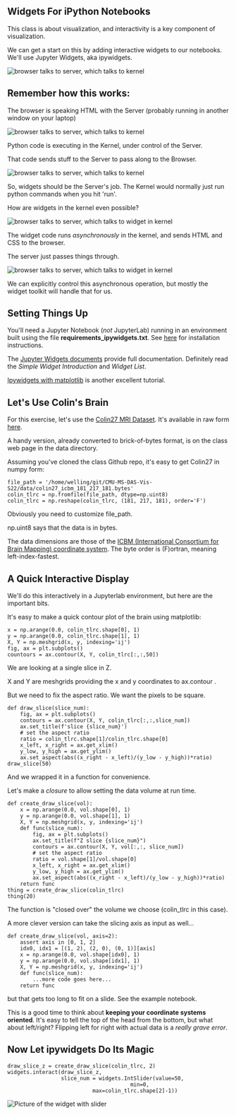 ## Widgets For iPython Notebooks ##

This class is about visualization, and interactivity is a key
component of visualization.

We can get a start on this by adding interactive widgets to our notebooks.
We'll use Jupyter Widgets, aka ipywidgets.



![browser talks to server, which talks to kernel](images/browser_server_kernel.png)

## Remember how this works:

The browser is speaking HTML with the Server (probably running in
another window on your laptop)


![browser talks to server, which talks to kernel](images/browser_server_kernel.png)

Python code is executing in the Kernel, under control of the Server.

That code sends stuff to the Server to pass along to the Browser.


![browser talks to server, which talks to kernel](images/browser_server_kernel.png)

So, widgets should be the Server's job. The Kernel would normally just run python commands when you hit 'run'.

How are widgets in the kernel even possible?


![browser talks to server, which talks to widget in kernel](images/browser_server_kernel_widget.png)

The widget code runs _asynchronously_ in the kernel, and sends HTML
and CSS to the browser.  

The server just passes things through.


![browser talks to server, which talks to widget in kernel](images/browser_server_kernel_widget.png)

We can explicitly control this asynchronous operation, but mostly the
widget toolkit will handle that for us.



## Setting Things Up

You'll need a Jupyter Notebook (*not* JupyterLab) running in an environment
built using the file **requirements_ipywidgets.txt**.
See [here](you_need_multiple_venvs.html) for installation instructions.

The [Jupyter Widgets documents](https://ipywidgets.readthedocs.io/en/latest/)
provide full documentation.  Definitely read the *Simple Widget Introduction* and *Widget List*.

[Ipywidgets with matplotlib](https://kapernikov.com/ipywidgets-with-matplotlib/) is another excellent tutorial.



## Let's Use Colin's Brain

For this exercise, let's use the [Colin27 MRI Dataset](https://www.statnews.com/2017/08/02/colin-holmes-famous-brain-science/).  It's available in raw form [here](https://www.bic.mni.mcgill.ca/ServicesAtlases/Colin27).

A handy version, already converted to brick-of-bytes format, is on the
class web page in the data directory.


Assuming you've cloned the class Github repo, it's easy to get Colin27
in numpy form:
```
file_path = '/home/welling/git/CMU-MS-DAS-Vis-S22/data/colin27_icbm_181_217_181.bytes'
colin_tlrc = np.fromfile(file_path, dtype=np.uint8)
colin_tlrc = np.reshape(colin_tlrc, (181, 217, 181), order='F')
```
Obviously you need to customize file_path.

np.uint8 says that the data is in bytes.

The data dimensions are those of the [ICBM (International Consortium
for Brain Mapping) coordinate system](http://www.bmap.ucla.edu/portfolio/atlases/ICBM_Template/).  The byte order is (F)ortran,
meaning left-index-fastest.



## A Quick Interactive Display

We'll do this interactively in a Jupyterlab environment, but here are
the important bits.


It's easy to make a quick contour plot of the brain using matplotlib:
```
x = np.arange(0.0, colin_tlrc.shape[0], 1)
y = np.arange(0.0, colin_tlrc.shape[1], 1)
X, Y = np.meshgrid(x, y, indexing='ij')
fig, ax = plt.subplots()
countours = ax.contour(X, Y, colin_tlrc[:,:,50])
```

We are looking at a single slice in Z.

X and Y are meshgrids providing the x and y coordinates to ax.contour .


But we need to fix the aspect ratio.  We want the pixels to be square.
```
def draw_slice(slice_num):
    fig, ax = plt.subplots()
    contours = ax.contour(X, Y, colin_tlrc[:,:,slice_num])
    ax.set_title(f'slice {slice_num}')
    # set the aspect ratio
    ratio = colin_tlrc.shape[1]/colin_tlrc.shape[0]
    x_left, x_right = ax.get_xlim()
    y_low, y_high = ax.get_ylim()
    ax.set_aspect(abs((x_right - x_left)/(y_low - y_high))*ratio)
draw_slice(50)
```

And we wrapped it in a function for convenience.


Let's make a _closure_ to allow setting the data volume at run time.
```
def create_draw_slice(vol):
    x = np.arange(0.0, vol.shape[0], 1)
    y = np.arange(0.0, vol.shape[1], 1)
    X, Y = np.meshgrid(x, y, indexing='ij')
    def func(slice_num):
        fig, ax = plt.subplots()
        ax.set_title(f"Z slice {slice_num}")
        contours = ax.contour(X, Y, vol[:,:, slice_num])
        # set the aspect ratio
        ratio = vol.shape[1]/vol.shape[0]
        x_left, x_right = ax.get_xlim()
        y_low, y_high = ax.get_ylim()
        ax.set_aspect(abs((x_right - x_left)/(y_low - y_high))*ratio)
    return func
thing = create_draw_slice(colin_tlrc)
thing(20)
```
The function is "closed over" the volume we choose (colin_tlrc in this case).


A more clever version can take the slicing axis as input as well...
```
def create_draw_slice(vol, axis=2):
    assert axis in [0, 1, 2]
    idx0, idx1 = [(1, 2), (2, 0), (0, 1)][axis]
    x = np.arange(0.0, vol.shape[idx0], 1)
    y = np.arange(0.0, vol.shape[idx1], 1)
    X, Y = np.meshgrid(x, y, indexing='ij')
    def func(slice_num):
        ...more code goes here...
    return func
```
but that gets too long to fit on a slide.  See the example notebook.



This is a good time to think about **keeping your coordinate systems
oriented**.  It's easy to tell the top of the head from the bottom, but
what about left/right?  Flipping left for right with actual data is a
_really grave error_.



## Now Let ipywidgets Do Its Magic

```
draw_slice_z = create_draw_slice(colin_tlrc, 2)
widgets.interact(draw_slice_z,
                 slice_num = widgets.IntSlider(value=50,
		                               min=0,
					       max=colin_tlrc.shape[2]-1))
```
![Picture of the widget with slider](images/draw_slice_z_with_slider.png)